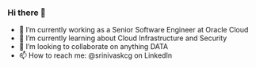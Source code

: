 ### Hi there 👋

- 🔭 I’m currently working as a Senior Software Engineer at Oracle Cloud
- 🌱 I’m currently learning about Cloud Infrastructure and Security
- 👯 I’m looking to collaborate on anything DATA
- 📫 How to reach me: @srinivaskcg on LinkedIn

<!--
**srinivaskcg/srinivaskcg** is a ✨ _special_ ✨ repository because its `README.md` (this file) appears on your GitHub profile.

Here are some ideas to get you started:

- 🔭 I’m currently working on ...
- 🌱 I’m currently learning ...
- 👯 I’m looking to collaborate on ...
- 🤔 I’m looking for help with ...
- 💬 Ask me about ...
- 📫 How to reach me: ...
- 😄 Pronouns: ...
- ⚡ Fun fact: ...
-->

